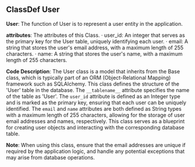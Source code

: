 ## ClassDef User
**User**: The function of User is to represent a user entity in the application.

**attributes**: The attributes of this Class.
· user_id: An integer that serves as the primary key for the User table, uniquely identifying each user.
· email: A string that stores the user's email address, with a maximum length of 255 characters.
· name: A string that stores the user's name, with a maximum length of 255 characters.

**Code Description**: The User class is a model that inherits from the Base class, which is typically part of an ORM (Object-Relational Mapping) framework such as SQLAlchemy. This class defines the structure of the 'User' table in the database. The `__tablename__` attribute specifies the name of the table as 'User'. The `user_id` attribute is defined as an Integer type and is marked as the primary key, ensuring that each user can be uniquely identified. The `email` and `name` attributes are both defined as String types with a maximum length of 255 characters, allowing for the storage of user email addresses and names, respectively. This class serves as a blueprint for creating user objects and interacting with the corresponding database table.

**Note**: When using this class, ensure that the email addresses are unique if required by the application logic, and handle any potential exceptions that may arise from database operations.
